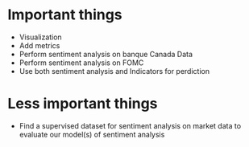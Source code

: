 # Important things
 - Visualization
 - Add metrics
 - Perform sentiment analysis on banque Canada Data
 - Perform sentiment analysis on FOMC
 - Use both sentiment analysis and Indicators for perdiction


# Less important things
 - Find a supervised dataset for sentiment analysis on market data to evaluate our model(s) of sentiment analysis
